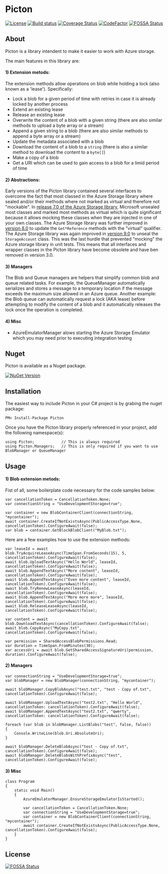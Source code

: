 # Picton

[![License](https://img.shields.io/badge/license-MIT-blue.svg)](http://jericho.mit-license.org/)
[![Build status](https://ci.appveyor.com/api/projects/status/9guqjro396ytudv3?svg=true)](https://ci.appveyor.com/project/Jericho/picton)
[![Coverage Status](https://coveralls.io/repos/github/Jericho/Picton/badge.svg?branch=master)](https://coveralls.io/github/Jericho/Picton?branch=master)
[![CodeFactor](https://www.codefactor.io/repository/github/jericho/picton/badge)](https://www.codefactor.io/repository/github/jericho/picton)
[![FOSSA Status](https://app.fossa.io/api/projects/git%2Bhttps%3A%2F%2Fgithub.com%2FJericho%2FPicton.svg?type=shield)](https://app.fossa.io/projects/git%2Bhttps%3A%2F%2Fgithub.com%2FJericho%2FPicton?ref=badge_shield)

## About

Picton is a library intendent to make it easier to work with Azure storage. 

The main features in this library are:

#### 1) Extension metods:
The extension methods allow operations on blob while holding a lock (also known as a 'lease'). Specifically:

- Lock a blob for a given period of time with retries in case it is already locked by another process
- Extend an existing lease
- Release an existing lease
- Overwrite the content of a blob with a given string (there are also similar methods to upload a byte array or a stream)
- Append a given string to a blob (there are also similar methods to append a byte array or a stream)
- Update the metadata associated with a blob
- Download the content of a blob to a `string` (there is also a similar method to download the content to a `byte[]`)
- Make a copy of a blob
- Get a URI which can be used to gain access to a blob for a limid period of time


#### 2) Abstractions:
Early versions of the Picton library contained several interfaces to overcome the fact that most classed in the Azure Storage library where sealed and/or their methods where not marked as virtual and therefore not "mockable".
In [release 7.0 of the Azure Storage library](https://github.com/Azure/azure-storage-net/releases/tag/v7.0.0), Microsoft unsealed most classes and marked most methods as virtual which is quite significant because it allows mocking these classes when they are injected in one of your own classes. 
The Azure Storage library was further improved in [version 8.0](https://github.com/Azure/azure-storage-net/releases/tag/v8.0.0) to update the `Get*Reference` methods with the "virtual" qualifier.
The Azure Storage library was again improved in [version 9.0](https://github.com/Azure/azure-storage-net/releases/tag/v9.0.0) to unseal the `StorageAccount` class. This was the last hurdle that prevented "mocking" the Azure storage library in unit tests.
This means that all interfaces and wrapper classes in the Picton library have become obsolete and have ben removed in version 3.0.

#### 3) Managers
The Blob and Queue managers are helpers that simplify common blob and queue related tasks. 
For example, the QueueManager automatically serializes and stores a message to a temporary location if the message exceeds the maximum size allowed in an Azure queue.
Another example: the Blob queue can automatically request a lock (AKA lease) before attempting to modify the content of a blob and it automatically releases the lock once the operation is completed.

#### 4) Misc
- AzureEmulatorManager alows starting the Azure Storage Emulator which you may need prior to executing integration testing


## Nuget

Picton is available as a Nuget package.

[![NuGet Version](http://img.shields.io/nuget/v/Picton.svg)](https://www.nuget.org/packages/Picton/)


## Installation

The easiest way to include Picton in your C# project is by grabing the nuget package:

```
PM> Install-Package Picton
```

Once you have the Picton library properly referenced in your project, add the following namespace(s):

```
using Picton;            // This is always required
using Picton.Managers;   // This is only required if you want to use BlobManager or QueueManager
```

## Usage


#### 1) Blob extension metods:
Fist of all, some boilerplate code necessary for the code samples below:

```
var cancellationToken = CancellationToken.None;
var connectionString = "UseDevelopmentStorage=true";

var container = new BlobContainerClient(connectionString, "mycontainer");
await container.CreateIfNotExistsAsync(PublicAccessType.None, cancellationToken).ConfigureAwait(false);
var blob = container.GetBlockBlobClient("MyBlob.txt");
```

Here are a few examples how to use the extension methods:
```
var leaseId = await blob.TryAcquireLeaseAsync(TimeSpan.FromSeconds(15), 5, cancellationToken).ConfigureAwait(false);
await blob.UploadTextAsync("Hello World", leaseId, cancellationToken).ConfigureAwait(false);
await blob.AppendTextAsync("More content", leaseId, cancellationToken).ConfigureAwait(false);
await blob.AppendTextAsync("Even more content", leaseId, cancellationToken).ConfigureAwait(false);
await blob.TryRenewLeaseAsync(leaseId, cancellationToken).ConfigureAwait(false);
await blob.AppendTextAsync("More more more", leaseId, cancellationToken).ConfigureAwait(false);
await blob.ReleaseLeaseAsync(leaseId, cancellationToken).ConfigureAwait(false);

var content = await blob.DownloadTextAsync(cancellationToken).ConfigureAwait(false);
await blob.CopyAsync("MyCopy.txt", cancellationToken).ConfigureAwait(false);

var permission = SharedAccessBlobPermissions.Read;
var duration = TimeSpan.FromMinutes(30);
var accessUri = await blob.GetSharedAccessSignatureUri(permission, duration).ConfigureAwait(false);
```


#### 2) Managers

```
var connectionString = "UseDevelopmentStorage=true";
var blobManager = new BlobManager(connectionString, "mycontainer");

await blobManager.CopyBlobAsync("test.txt", "test - Copy of.txt", cancellationToken).ConfigureAwait(false);

await blobManager.UploadTextAsync("test2.txt", "Hello World", cancellationToken: cancellationToken).ConfigureAwait(false);
await blobManager.AppendTextAsync("test2.txt", "qwerty", cancellationToken: cancellationToken).ConfigureAwait(false);

foreach (var blob in blobManager.ListBlobs("test", false, false))
{
    Console.WriteLine(blob.Uri.AbsoluteUri);
}

await blobManager.DeleteBlobAsync("test - Copy of.txt", cancellationToken).ConfigureAwait(false);
await blobManager.DeleteBlobsWithPrefixAsync("test", cancellationToken).ConfigureAwait(false);
```

#### 3) Misc

```
class Program
{
    static void Main()
    {
        AzureEmulatorManager.EnsureStorageEmulatorIsStarted();

        var cancellationToken = CancellationToken.None;
        var connectionString = "UseDevelopmentStorage=true";
        var container = new BlobContainerClient(connectionString, "mycontainer");
		await container.CreateIfNotExistsAsync(PublicAccessType.None, cancellationToken).ConfigureAwait(false);
    }
}
```


## License
[![FOSSA Status](https://app.fossa.io/api/projects/git%2Bhttps%3A%2F%2Fgithub.com%2FJericho%2FPicton.svg?type=large)](https://app.fossa.io/projects/git%2Bhttps%3A%2F%2Fgithub.com%2FJericho%2FPicton?ref=badge_large)
